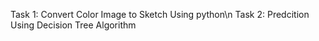 Task 1: Convert Color Image to Sketch Using python\n
Task 2: Predcition Using Decision Tree Algorithm
